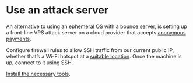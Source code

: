 # Use an attack server

An alternative to using an [ephemeral OS](ephemeral.md) with a [bounce server](../bouncers/README.md), is setting up 
a front-line VPS attack server on a cloud provider that accepts [anonymous payments](../bouncers/payments.md).

Configure firewall rules to allow SSH traffic from our current public IP, whether that’s a Wi-Fi
hotspot at a [suitable location](location.md). Once the machine is up, connect to it using SSH.

[Install the necessary tools](red-testlab:index).

